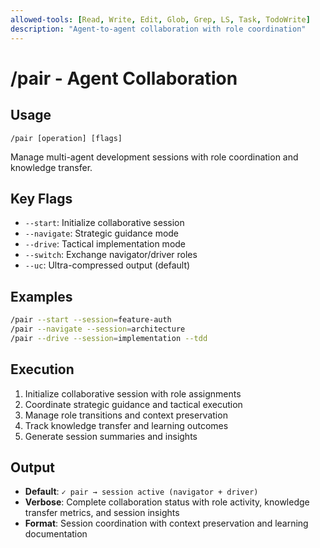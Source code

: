 ```yaml
---
allowed-tools: [Read, Write, Edit, Glob, Grep, LS, Task, TodoWrite]
description: "Agent-to-agent collaboration with role coordination"
---
```


# /pair - Agent Collaboration

## Usage
```
/pair [operation] [flags]
```

Manage multi-agent development sessions with role coordination and knowledge transfer.

## Key Flags
- `--start`: Initialize collaborative session
- `--navigate`: Strategic guidance mode
- `--drive`: Tactical implementation mode
- `--switch`: Exchange navigator/driver roles
- `--uc`: Ultra-compressed output (default)

## Examples
```bash
/pair --start --session=feature-auth
/pair --navigate --session=architecture
/pair --drive --session=implementation --tdd
```

## Execution
1. Initialize collaborative session with role assignments
2. Coordinate strategic guidance and tactical execution
3. Manage role transitions and context preservation
4. Track knowledge transfer and learning outcomes
5. Generate session summaries and insights

## Output
- **Default**: `✓ pair → session active (navigator + driver)`
- **Verbose**: Complete collaboration status with role activity, knowledge transfer metrics, and session insights
- **Format**: Session coordination with context preservation and learning documentation